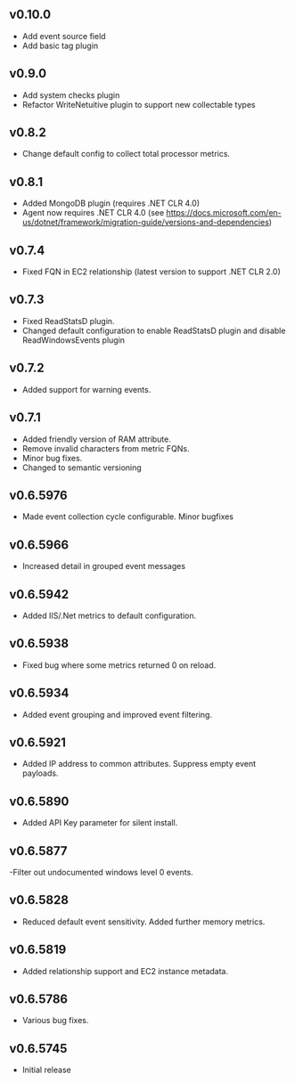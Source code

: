 ## v0.10.0
- Add event source field
- Add basic tag plugin

## v0.9.0
- Add system checks plugin
- Refactor WriteNetuitive plugin to support new collectable types

## v0.8.2
- Change default config to collect total processor metrics.

## v0.8.1
- Added MongoDB plugin (requires .NET CLR 4.0)
- Agent now requires .NET CLR 4.0 (see https://docs.microsoft.com/en-us/dotnet/framework/migration-guide/versions-and-dependencies) 

## v0.7.4
- Fixed FQN in EC2 relationship (latest version to support .NET CLR 2.0)

## v0.7.3
- Fixed ReadStatsD plugin.
- Changed default configuration to enable ReadStatsD plugin and disable ReadWindowsEvents plugin

## v0.7.2
- Added support for warning events.

## v0.7.1
- Added friendly version of RAM attribute.
- Remove invalid characters from metric FQNs.
- Minor bug fixes.
- Changed to semantic versioning

## v0.6.5976
- Made event collection cycle configurable. Minor bugfixes

## v0.6.5966
- Increased detail in grouped event messages

## v0.6.5942
- Added IIS/.Net metrics to default configuration.

## v0.6.5938
- Fixed bug where some metrics returned 0 on reload.

## v0.6.5934
- Added event grouping and improved event filtering.

## v0.6.5921
- Added IP address to common attributes. Suppress empty event payloads.

## v0.6.5890
- Added API Key parameter for silent install.

## v0.6.5877
-Filter out undocumented windows level 0 events.

## v0.6.5828
- Reduced default event sensitivity. Added further memory metrics.

## v0.6.5819
- Added relationship support and EC2 instance metadata.

## v0.6.5786
- Various bug fixes.
## v0.6.5745
- Initial release